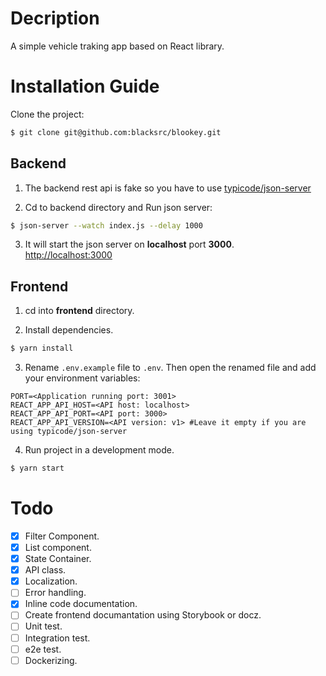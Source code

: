 # Decription

A simple vehicle traking app based on React library.

# Installation Guide

Clone the project:
```sh
$ git clone git@github.com:blacksrc/blookey.git
```

## Backend

1. The backend rest api is fake so you have to use [typicode/json-server](https://github.com/typicode/json-server)

2. Cd to backend directory and Run json server: 
```sh
$ json-server --watch index.js --delay 1000
```
3. It will start the json server on **localhost** port **3000**.<br>
[http://localhost:3000](http://localhost:3000)

## Frontend
1. cd into **frontend** directory.

2. Install dependencies.
```sh
$ yarn install
```
3. Rename `.env.example` file to `.env`. Then open the renamed file and add your environment variables:

```env
PORT=<Application running port: 3001>
REACT_APP_API_HOST=<API host: localhost>
REACT_APP_API_PORT=<API port: 3000>
REACT_APP_API_VERSION=<API version: v1> #Leave it empty if you are using typicode/json-server 
```

4. Run project in a development mode.
```sh
$ yarn start
```
# Todo
- [X] Filter Component.
- [X] List component.
- [X] State Container.
- [X] API class.
- [X] Localization.
- [ ] Error handling.
- [X] Inline code documentation.
- [ ] Create frontend documantation using Storybook or docz.
- [ ] Unit test.
- [ ] Integration test.
- [ ] e2e test.
- [ ] Dockerizing.
